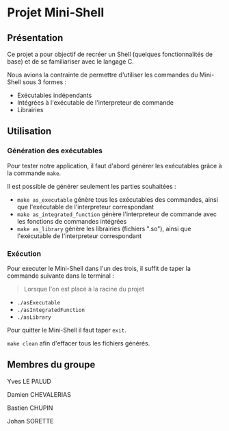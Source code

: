 # Projet Mini-Shell

## Présentation
Ce projet a pour objectif de recréer un Shell (quelques fonctionnalités de base) et de se familiariser avec le langage C.

Nous avions la contrainte de permettre d'utiliser les commandes du Mini-Shell sous 3 formes :
- Exécutables indépendants
- Intégrées à l'exécutable de l'interpreteur de commande
- Librairies

## Utilisation
### Génération des exécutables
Pour tester notre application, il faut d'abord générer les exécutables grâce à la commande `make`.

Il est possible de générer seulement les parties souhaitées :
- `make as_executable` génère tous les exécutables des commandes, ainsi que l'exécutable de l'interpreteur correspondant
- `make as_integrated_function` génère l'interpreteur de commande avec les fonctions de commandes intégrées
- `make as_library` génère les librairies (fichiers ".so"), ainsi que l'exécutable de l'interpreteur correspondant


### Exécution
Pour executer le Mini-Shell dans l'un des trois, il suffit de taper la commande suivante dans le terminal :

> Lorsque l'on est placé à la racine du projet

- `./asExecutable`
- `./asIntegratedFunction`
- `./asLibrary`


Pour quitter le Mini-Shell il faut taper `exit`.

`make clean` afin d'effacer tous les fichiers générés.

## Membres du groupe
Yves LE PALUD

Damien CHEVALERIAS

Bastien CHUPIN

Johan SORETTE
